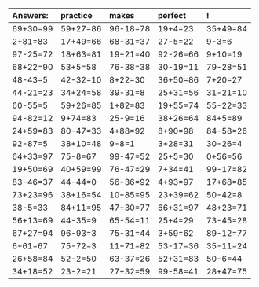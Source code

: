 | Answers: | practice | makes | perfect | ! |
| :--- | :--- | :--- | :--- | :--- |
| 69+30=99 | 59+27=86 | 96-18=78 | 19+4=23 | 35+49=84 | 
| 2+81=83 | 17+49=66 | 68-31=37 | 27-5=22 | 9-3=6 | 
| 97-25=72 | 18+63=81 | 19+21=40 | 92-26=66 | 9+10=19 | 
| 68+22=90 | 53+5=58 | 76-38=38 | 30-19=11 | 79-28=51 | 
| 48-43=5 | 42-32=10 | 8+22=30 | 36+50=86 | 7+20=27 | 
| 44-21=23 | 34+24=58 | 39-31=8 | 25+31=56 | 31-21=10 | 
| 60-55=5 | 59+26=85 | 1+82=83 | 19+55=74 | 55-22=33 | 
| 94-82=12 | 9+74=83 | 25-9=16 | 38+26=64 | 84+5=89 | 
| 24+59=83 | 80-47=33 | 4+88=92 | 8+90=98 | 84-58=26 | 
| 92-87=5 | 38+10=48 | 9-8=1 | 3+28=31 | 30-26=4 | 
| 64+33=97 | 75-8=67 | 99-47=52 | 25+5=30 | 0+56=56 | 
| 19+50=69 | 40+59=99 | 76-47=29 | 7+34=41 | 99-17=82 | 
| 83-46=37 | 44-44=0 | 56+36=92 | 4+93=97 | 17+68=85 | 
| 73+23=96 | 38+16=54 | 10+85=95 | 23+39=62 | 50-42=8 | 
| 38-5=33 | 84+11=95 | 47+30=77 | 66+31=97 | 48+23=71 | 
| 56+13=69 | 44-35=9 | 65-54=11 | 25+4=29 | 73-45=28 | 
| 67+27=94 | 96-93=3 | 75-31=44 | 3+59=62 | 89-12=77 | 
| 6+61=67 | 75-72=3 | 11+71=82 | 53-17=36 | 35-11=24 | 
| 26+58=84 | 52-2=50 | 63-37=26 | 52+31=83 | 50-6=44 | 
| 34+18=52 | 23-2=21 | 27+32=59 | 99-58=41 | 28+47=75 | 
